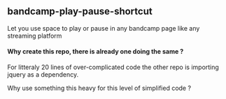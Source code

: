 ## bandcamp-play-pause-shortcut

Let you use space to play or pause in any bandcamp page like any streaming platform

#### Why create this repo, there is already one doing the same ?

For litteraly 20 lines of over-complicated code the other repo is importing jquery as a dependency.

Why use something this heavy for this level of simplified code ?
